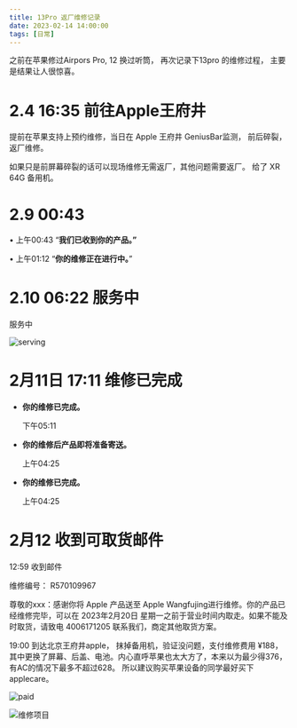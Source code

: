 ```yaml
---
title: 13Pro 返厂维修记录
date: 2023-02-14 14:00:00
tags: [日常]
---
```



之前在苹果修过Airpors Pro, 12 换过听筒， 再次记录下13pro 的维修过程， 主要是结果让人很惊喜。

<!--more-->

# 2.4 16:35 前往Apple王府井

提前在苹果支持上预约维修，当日在 Apple 王府井 GeniusBar监测， 前后碎裂，返厂维修。

如果只是前屏幕碎裂的话可以现场维修无需返厂，其他问题需要返厂。 给了 XR 64G 备用机。

# 2.9 00:43

• 上午00:43  “**我们已收到你的产品。”**  

• 上午01:12  “****你的维修正在进行中。****”

# 2.10 06:22 服务中

服务中

![serving](serving.png)

# **2月11日 17:11 维修已完成**

- **你的维修已完成。**
    
    下午05:11
    
- **你的维修后产品即将准备寄送。**
    
    上午04:25
    
- **你的维修已完成。**
    
    上午04:25
    

# 2月12 收到可取货邮件

12:59 收到邮件

维修编号： R570109967 

尊敬的xxx：感谢你将 Apple 产品送至 Apple Wangfujing进行维修。你的产品已经维修完毕，可以在 2023年2月20日 星期一之前于营业时间内取走。如果不能及时取货，请致电 4006171205 联系我们，商定其他取货方案。 

19:00 到达北京王府井apple， 抹掉备用机，验证没问题，支付维修费用 ¥188， 其中更换了屏幕、后盖、电池。内心直呼苹果也太大方了，本来以为最少得376，有AC的情况下最多不超过628。 所以建议购买苹果设备的同学最好买下applecare。

![paid](paid.png)

![维修项目](维修项目.jpeg)
